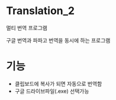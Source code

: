 # Translation_2
멀티 번역 프로그램

구글 번역과 파파고 번역을 동시에 하는 프로그램

# 기능
- 클립보드에 복사가 되면 자동으로 번역함
- 구글 드라이브파일(.exe) 선택가능